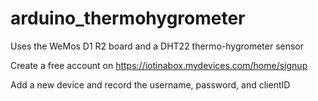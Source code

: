 # arduino_thermohygrometer
Uses the WeMos D1 R2 board and a DHT22 thermo-hygrometer sensor

Create a free account on https://iotinabox.mydevices.com/home/signup

Add a new device and record the username, password, and clientID

